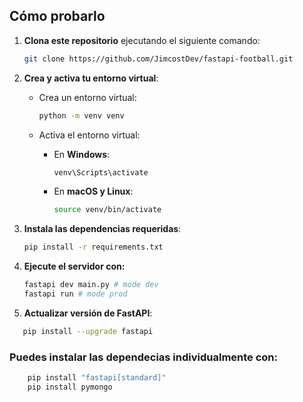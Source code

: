 ## Cómo probarlo

1. **Clona este repositorio** ejecutando el siguiente comando:

    ```bash
    git clone https://github.com/JimcostDev/fastapi-football.git
    ```

2. **Crea y activa tu entorno virtual**:

    - Crea un entorno virtual:

        ```bash
        python -m venv venv
        ```

    - Activa el entorno virtual:

        - En **Windows**:

            ```bash
            venv\Scripts\activate
            ```

        - En **macOS y Linux**:

            ```bash
            source venv/bin/activate
            ```

3. **Instala las dependencias requeridas**:

    ```bash
    pip install -r requirements.txt
    ```

4. **Ejecute el servidor con:**
    ```bash
    fastapi dev main.py # mode dev
    fastapi run # mode prod
    ```
5. **Actualizar versión de FastAPI**:
 ```bash
    pip install --upgrade fastapi
 ```
 ### Puedes  instalar las dependecias individualmente con:
```bash
    pip install "fastapi[standard]"
    pip install pymongo
```